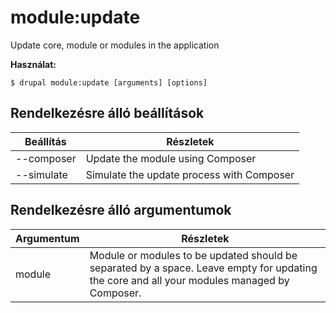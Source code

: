 # module:update
Update core, module or modules in the application

**Használat:**
```
$ drupal module:update [arguments] [options]
```

## Rendelkezésre álló beállítások
Beállítás | Részletek
-------|-------------
--composer | Update the module using Composer
--simulate | Simulate the update process with Composer

## Rendelkezésre álló argumentumok
Argumentum | Részletek
---------|-------------
module | Module or modules to be updated should be separated by a space. Leave empty for updating the core and all your modules managed by Composer.
